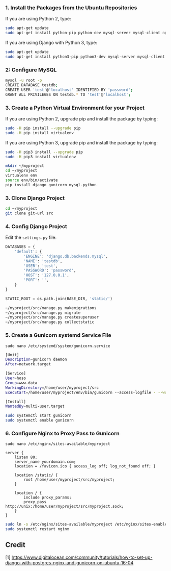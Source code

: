 ### 1. Install the Packages from the Ubuntu Repositories

If you are using Python 2, type:

```bash
sudo apt-get update
sudo apt-get install python-pip python-dev mysql-server mysql-client nginx
```

If you are using Django with Python 3, type:

```bash
sudo apt-get update
sudo apt-get install python3-pip python3-dev mysql-server mysql-client nginx
```

### 2: Configure MySQL

```bash
mysql -u root -p
CREATE DATABASE testdb;
CREATE USER 'test'@'localhost' IDENTIFIED BY 'password';
GRANT ALL PRIVILEGES ON testdb.* TO 'test'@'localhost';
```

### 3. Create a Python Virtual Environment for your Project

If you are using Python 2, upgrade pip and install the package by typing:

```bash
sudo -H pip install --upgrade pip
sudo -H pip install virtualenv
```

If you are using Python 3, upgrade pip and install the package by typing:

```bash
sudo -H pip3 install --upgrade pip
sudo -H pip3 install virtualenv
```

```bash
mkdir ~/myproject
cd ~/myproject
virtualenv env
source env/bin/activate
pip install django gunicorn mysql-python
```

### 3. Clone Django Project

```bash
cd ~/myproject
git clone git-url src
```

### 4. Config Django Project
Edit the `settings.py` file:

```python
DATABASES = {
    'default': {
        'ENGINE': 'django.db.backends.mysql',
        'NAME': 'testdb',
        'USER': 'test',
        'PASSWORD': 'password',
        'HOST': '127.0.0.1',
        'PORT': '',
    }
}

STATIC_ROOT = os.path.join(BASE_DIR, 'static/')
```

```bash
~/myproject/src/manage.py makemigrations
~/myproject/src/manage.py migrate
~/myproject/src/manage.py createsuperuser
~/myproject/src/manage.py collectstatic
```

### 5. Create a Gunicorn systemd Service File

`sudo nano /etc/systemd/system/gunicorn.service`

```bash
[Unit]
Description=gunicorn daemon
After=network.target

[Service]
User=hoso
Group=www-data
WorkingDirectory=/home/user/myproject/src
ExecStart=/home/user/myproject/env/bin/gunicorn --access-logfile - --workers 3 --bind unix:/home/user/myproject/src/myproject.sock myproject.wsgi:application

[Install]
WantedBy=multi-user.target
```

```bash
sudo systemctl start gunicorn
sudo systemctl enable gunicorn
```

### 6. Configure Nginx to Proxy Pass to Gunicorn

`sudo nano /etc/nginx/sites-available/myproject`

```
server {
    listen 80;
    server_name yourdomain.com;
    location = /favicon.ico { access_log off; log_not_found off; }
    
    location /static/ {
        root /home/user/myproject/src/myproject;
    }
    
    location / {
        include proxy_params;
        proxy_pass http://unix:/home/user/myproject/src/myproject.sock;
    }
}
```

```bash
sudo ln -s /etc/nginx/sites-available/myproject /etc/nginx/sites-enabled
sudo systemctl restart nginx
```

## Credit
[1] https://www.digitalocean.com/community/tutorials/how-to-set-up-django-with-postgres-nginx-and-gunicorn-on-ubuntu-16-04
